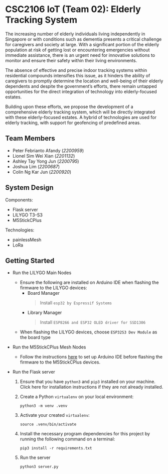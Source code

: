 # CSC2106 IoT (Team 02): Elderly Tracking System
The increasing number of elderly individuals living independently in Singapore or with conditions such as dementia presents a critical challenge for caregivers and society at large. With a significant portion of the elderly population at risk of getting lost or encountering emergencies without immediate assistance, there is an urgent need for innovative solutions to monitor and ensure their safety within their living environments. 

The absence of effective and precise indoor tracking systems within residential compounds intensifies this issue, as it hinders the ability of caregivers to promptly determine the location and well-being of their elderly dependents and despite the government’s efforts, there remain untapped opportunities for the direct integration of technology into elderly-focused estates.

Building upon these efforts, we propose the development of a comprehensive elderly tracking system, which will be directly integrated with these elderly-focused estates. A hybrid of technologies are used for elderly tracking, with support for geofencing of predefined areas. 

## Team Members
- Peter Febrianto Afandy (*2200959*)
- Lionel Sim Wei Xian (*2201132*)
- Ashley Tay Yong Jun (*2200795*)
- Joshua Lim (*2200687*)
- Colin Ng Kar Jun (*2200920*)

## System Design
Components:
- Flask server
- LILYGO T3-S3
- M5StickCPlus

Technologies:
- painlessMesh
- LoRa


## Getting Started
- Run the LILYGO Main Nodes
    - Ensure the following are installed on Arduino IDE when flashing the firmware to the LILYGO devices:
        - Board Manager
            > Install `esp32 by Espressif Systems`
        - Library Manager
            > Install `ESP8266 and ESP32 OLED driver for SSD1306`
    - When flashing the LILYGO devices, choose `ESP32S3 Dev Module` as the board type

- Run the M5StickCPlus Mesh Nodes
    - Follow the instructions [here](https://docs.m5stack.com/en/quick_start/m5stickc_plus/arduino) to set up Arduino IDE before flashing the firmware to the M5StickCPlus devices.


- Run the Flask server
    1. Ensure that you have `python3` and `pip3` installed on your machine. Click here for installation instructions if they are not already installed.

    2. Create a Python `virtualenv` on your local environment:
        ```
        python3 -m venv .venv
        ```

    3. Activate your created `virtualenv`:
        ```
        source .venv/bin/activate
        ```

    4. Install the necessary program dependencies for this project by running the following command on a terminal:
        ```
        pip3 install -r requirements.txt
        ```
    
    5. Run the server
        ```
        python3 server.py
        ```